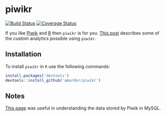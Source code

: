 # piwikr

[![Build Status](https://travis-ci.org/amarder/piwikr.svg?branch=master)](https://travis-ci.org/amarder/piwikr)
[![Coverage Status](https://coveralls.io/repos/github/amarder/piwikr/badge.svg?branch=master)](https://coveralls.io/github/amarder/piwikr?branch=master)

If you like [Piwik](http://piwik.org/) and [R](https://www.r-project.org/) then `piwikr` is for you. [This post](http://amarder.github.io/piwikr/) describes some of the custom analytics possible using `piwikr`.

## Installation

To install `piwikr` in `R` use the following commands:

``` r
install.packages('devtools')
devtools::install_github('amarder/piwikr')
```

## Notes

[This page](https://developer.piwik.org/guides/persistence-and-the-mysql-backend) was useful in understanding the data stored by Piwik in MySQL.
